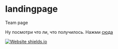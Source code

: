 # landingpage
Team page

Ну посмотри что ли, что получилось. Нажми [сюда](https://rbteam.github.io/landingpage)

[![Website shields.io](https://img.shields.io/website-up-down-green-red/http/shields.io.svg)](https://rbteam.github.io/landingpage)
